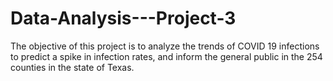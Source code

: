 # Data-Analysis---Project-3
The objective of this project is to analyze the trends of COVID 19 infections to predict a spike in  infection rates, and  inform the general public in the 254 counties in the state of Texas.
